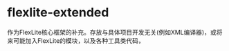 flexlite-extended
=================

作为FlexLite核心框架的补充。存放与具体项目开发无关(例如XML编译器)，或将来可能加入FlexLite的模块，以及各种工具类代码，